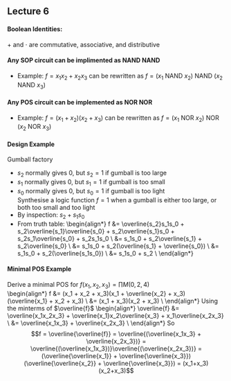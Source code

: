 ## Lecture 6

#### Boolean Identities:
$+$ and $\cdot$ are commutative, associative, and distributive

#### Any SOP circuit can be implimented as NAND NAND
- Example: $f = x_1x_2 + x_2x_3$ can be rewritten as $f = (x_1 \text{ NAND } x_2) \text{ NAND } (x_2 \text{ NAND } x_3)$

#### Any POS circuit can be implemented as NOR NOR
- Example: $f = (x_1+x_2)(x_2+x_3)$ can be rewritten as $f = (x_1 \text{ NOR } x_2) \text{ NOR } (x_2 \text{ NOR } x_3)$

#### Design Example
Gumball factory
- $s_2$ normally gives 0, but $s_2 = 1$ if gumball is too large
- $s_1$ normally gives 0, but $s_1 = 1$ if gumball is too small
- $s_0$ normally gives 0, but $s_0 = 1$ if gumball is too light  
Synthesise a logic function $f = 1$ when a gumball is either too large, or both too small and too light
- By inspection: $s_2 + s_1s_0$
- From truth table:
\begin{align*}
f &= \overline{s_2}s_1s_0 + s_2\overline{s_1}\overline{s_0} + s_2\overline{s_1}s_0 + s_2s_1\overline{s_0} + s_2s_1s_0 \\
&= s_1s_0 + s_2\overline{s_1} + s_2\overline{s_0} \\
&= s_1s_0 + s_2(\overline{s_1} + \overline{s_0}) \\
&= s_1s_0 + s_2(\overline{s_1s_0}) \\
&= s_1s_0 + s_2 \\
\end{align*}

#### Minimal POS Example
Derive a minimal POS for $f(x_1, x_2, x_3) = \prod M(0,2,4)$  
\begin{align*}
f &= (x_1 + x_2 + x_3)(x_1 + \overline{x_2} + x_3)(\overline{x_1} + x_2 + x_3) \\
&= (x_1 + x_3)(x_2 + x_3) \\
\end{align*}
Using the minterms of $\overline{f}$
\begin{align*}
\overline{f} &= \overline{x_1x_2x_3} + \overline{x_1}x_2\overline{x_3} + x_1\overline{x_2x_3} \\
&= \overline{x_1x_3} + \overline{x_2x_3} \\
\end{align*}
So $$f = \overline{\overline{f}} = \overline{(\overline{x_1x_3} + \overline{x_2x_3})} = \overline{(\overline{x_1x_3})}\overline{(\overline{x_2x_3})} = (\overline{\overline{x_1}} + \overline{\overline{x_3}})(\overline{\overline{x_2}} + \overline{\overline{x_3}}) = (x_1+x_3)(x_2+x_3)$$
